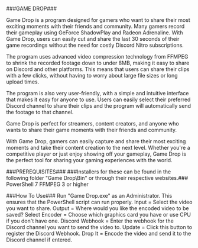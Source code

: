 ###GAME DROP###

Game Drop is a program designed for gamers who want to share their most exciting moments with their friends and community. Many gamers record their gameplay using GeForce ShadowPlay and Radeon Adrenaline. With Game Drop, users can easily cut and share the last 30 seconds of their game recordings without the need for costly Discord Nitro subscriptions.

The program uses advanced video compression technology from FFMPEG to shrink the recorded footage down to under 8MB, making it easy to share on Discord and other platforms. This means that users can share their clips with a few clicks, without having to worry about large file sizes or long upload times.

The program is also very user-friendly, with a simple and intuitive interface that makes it easy for anyone to use. Users can easily select their preferred Discord channel to share their clips and the program will automatically send the footage to that channel.

Game Drop is perfect for streamers, content creators, and anyone who wants to share their game moments with their friends and community. 

With Game Drop, gamers can easily capture and share their most exciting moments and take their content creation to the next level. Whether you're a competitive player or just enjoy showing off your gameplay, Game Drop is the perfect tool for sharing your gaming experiences with the world.


###PREREQUISITES###
###Installers for these can be found in the following folder "Game Drop\Bin" or through their respective websites.###
PowerShell 7
FFMPEG 3 or higher

###How To Use###
Run "Game Drop.exe" as an Administrator. This ensures that the PowerShell script can run properly.
Input = Select the video you want to share.
Output = Where would you like the encoded video to be saved?
Select Encoder = Choose which graphics card you have or use CPU if you don't have one.
Discord Webhook = Enter the webhook for the Discord channel you want to send the video to.
Update = Click this button to register the Discord Webhook.
Drop It = Encode the video and send it to the Discord channel if entered.
